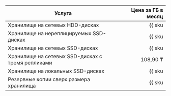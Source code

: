 | Услуга                                  | Цена за ГБ в месяц                                                  |
| ----- | ----: |
| Хранилище на сетевых HDD-дисках         | {{ sku|KZT|mdb.cluster.network-hdd.pg|month|string }}               |
| Хранилище на нереплицируемых SSD-дисках | {{ sku|KZT|mdb.cluster.network-ssd-nonreplicated.pg|month|string }} |
| Хранилище на сетевых SSD-дисках         | {{ sku|KZT|mdb.cluster.network-nvme.pg|month|string }}              |
| Хранилище на сетевых SSD-дисках с тремя репликами | 108,90 ₸ |
| Хранилище на локальных SSD-дисках       | {{ sku|KZT|mdb.cluster.local-nvme.pg|month|string }}                |
| Резервные копии сверх размера хранилища | {{ sku|KZT|mdb.cluster.pg.backup|month|string }}                    |
